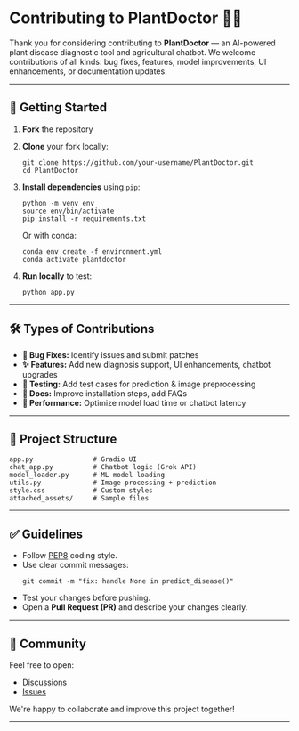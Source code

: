 # Contributing to PlantDoctor 🌱🧠

Thank you for considering contributing to **PlantDoctor** — an AI-powered plant disease diagnostic tool and agricultural chatbot. We welcome contributions of all kinds: bug fixes, features, model improvements, UI enhancements, or documentation updates.

---

## 📌 Getting Started

1. **Fork** the repository
2. **Clone** your fork locally:
   ```
   git clone https://github.com/your-username/PlantDoctor.git
   cd PlantDoctor
   ```
3. **Install dependencies** using `pip`:
   ```
   python -m venv env
   source env/bin/activate
   pip install -r requirements.txt
   ```
   Or with conda:
   ```
   conda env create -f environment.yml
   conda activate plantdoctor
   ```

4. **Run locally** to test:
   ```
   python app.py
   ```

---

## 🛠️ Types of Contributions

- **🐛 Bug Fixes:** Identify issues and submit patches
- **✨ Features:** Add new diagnosis support, UI enhancements, chatbot upgrades
- **🧪 Testing:** Add test cases for prediction & image preprocessing
- **📝 Docs:** Improve installation steps, add FAQs
- **🚀 Performance:** Optimize model load time or chatbot latency

---

## 📂 Project Structure

```
app.py               # Gradio UI
chat_app.py          # Chatbot logic (Grok API)
model_loader.py      # ML model loading
utils.py             # Image processing + prediction
style.css            # Custom styles
attached_assets/     # Sample files
```

---

## ✅ Guidelines

- Follow [PEP8](https://peps.python.org/pep-0008/) coding style.
- Use clear commit messages:
  ```
  git commit -m "fix: handle None in predict_disease()"
  ```
- Test your changes before pushing.
- Open a **Pull Request (PR)** and describe your changes clearly.

---

## 💬 Community

Feel free to open:
- [Discussions](https://github.com/rayeanpatric/PlantDoctor/discussions)
- [Issues](https://github.com/rayeanpatric/PlantDoctor/issues)

We're happy to collaborate and improve this project together!

---
